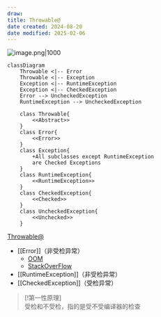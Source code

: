 ```yaml
---
draw:
title: Throwable@
date created: 2024-08-20
date modified: 2025-02-06
---
```


![image.png|1000](https://imagehosting4picgo.oss-cn-beijing.aliyuncs.com/imagehosting/fix-dir%2Fpicgo%2Fpicgo-clipboard-images%2F2024%2F08%2F20%2F11-27-07-48ce5245af8e69526d54787f51fab89d-202408201127685-ec753b.png)

```mermaid
classDiagram
    Throwable <|-- Error
    Throwable <|-- Exception
    Exception <|-- RuntimeException
    Exception <|-- CheckedException
    Error --> UncheckedException
    RuntimeException --> UncheckedException
    
    class Throwable{
        <<Abstract>>
    }
    class Error{
        <<Error>>
    }
    class Exception{
        +All subclasses except RuntimeException
        are Checked Exceptions
    }
    class RuntimeException{
        <<RuntimeException>>
    }
    class CheckedException{
        <<Checked>>
    }
    class UncheckedException{
        <<Unchecked>>
    }
```

[Throwable@](Throwable@.md)

- [[Error]]（非受检异常）
	- [OOM](OOM.md)
	- [StackOverFlow](StackOverFlow.md)
- [[RuntimeException]]（非受检异常）
- [[CheckedException]]（受检异常）

> [!第一性原理]  
> 受检和不受检，指的是受不受编译器的检查
